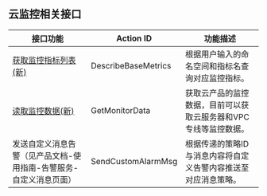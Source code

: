 ##  云监控相关接口

| 接口功能                                     | Action ID           | 功能描述                              |
| ---------------------------------------- | ------------------- | --------------------------------- |
| [获取监控指标列表(新)](/document/api/248/7630) | DescribeBaseMetrics | 根据用户输入的命名空间和指标名查询对应监控指标。           |
| [读取监控数据(新)](/document/api/248/4667)| GetMonitorData      | 获取云产品的监控数据，目前可以获取云服务器和VPC专线等监控数据。 |
| 发送自定义消息告警（见产品文档-使用指南-告警服务-自定义消息页面）   | SendCustomAlarmMsg | 根据传递的策略ID与消息内容将自定义告警内容推送至对应消息策略。          |


